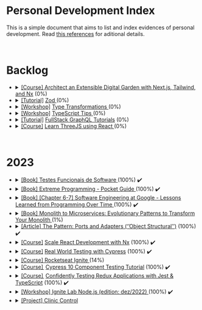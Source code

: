 # Personal Development Index

This is a simple document that aims to list and index evidences of personal development. Read [this references](./docs/references.md) for aditional details.

</br>
<h1>Backlog</h1>
<ul>
  <li>
    <details> 
      <summary>
        <a href="https://egghead.io/courses/architect-an-extensible-digital-garden-with-next-js-tailwind-and-nx-53f7628f">[Course] </a> <a href=""> Architect an Extensible Digital Garden with Next.js, Tailwind, and Nx</a> (0%)
      </summary>
      <ul>
        <li>
          Started: 
        </li>
        <li>
          Finished:
        </li>
      </ul>
      </details>
  </li>

  <li>
    <details> 
      <summary>
        <a href="https://www.totaltypescript.com/tutorials/zod">[Tutorial]</a> <a href=""> Zod <a> (0%)
      </summary>
      <ul>
        <li>
          Started: 
        </li>
        <li>
          Finished:
        </li>
      </ul>
      </details>
  </li>

  <li>
    <details> 
      <summary>
        <a href="https://www.totaltypescript.com/workshops/type-transformations">[Workshop]</a> <a href=""> Type Transformations </a> (0%)
      </summary>
      <ul>
        <li>
          Started: 
        </li>
        <li>
          Finished:
        </li>
      </ul>
      </details>
  </li>

  <li>
    <details> 
      <summary>
        <a href="https://www.totaltypescript.com/tips">[Workshop]</a> <a href="" > TypeScript Tips </a> (0%)
      </summary>
      <ul>
        <li>
          Started: 
        </li>
        <li>
          Finished:
        </li>
      </ul>
      </details>
  </li>

  <li>
    <details> 
      <summary>
        <a href="https://hasura.io/learn/">[Tutorial]</a> <a href="" >FullStack GraphQL Tutorials</a> (0%)
      </summary>
      <ul>
        <li>
          Started: 
        </li>
        <li>
          Finished:
        </li>
      </ul>
      </details>
  </li>

  <li>
    <details> 
    <summary>
      <a href="https://github.com/amaralc/learn-threejs-using-react">[Course]</a> <a href=""> Learn ThreeJS using React </a> (0%)
    </summary>
    <ul>
        <li>
          Started: 
        </li>
        <li>
          Finished:
        </li>
      </ul>
    </details>
  </li>
</ul>

</br>

<h1>2023</h1>

<ul>
   <li>
    <details> 
      <summary>
        <a href="https://github.com/ItaloRAmaral/personal-development-index/blob/main/Books/2023/Testes_Funcionais_de_Software/README.md"> [Book] Testes Funcionais de Software </a> (100%) ✔️
      </summary>
      <ul>
        <li>
          Started: 01/03/2023
        </li>
        <li>
          Finished: 29/05/2023
        </li>
      </ul>
      </details>
  </li>

  <li>
    <details> 
      <summary>
        <a href="https://github.com/ItaloRAmaral/personal-development-index/tree/main/Books/2023/Extreme_Programing_Pocket_Guide"> [Book] Extreme Programming - Pocket Guide </a> (100%) ✔️
      </summary>
      <ul>
        <li>
          Started: 01/03/2023
        </li>
        <li>
          Finished: 06/07/2023
        </li>
      </ul>
      </details>
  </li>
  
  <li>
    <details> 
      <summary>
        <a href="https://www.amazon.com.br/Software-Engineering-Google-Titus-Winters/dp/1492082791"> [Book] [Chapter 6-7] Software Engineering at Google - Lessons Learned from Programming Over Time </a> (100%) ✔️
      </summary>
      <ul>
        <li>
          Started: 10/07/2023
        </li>
        <li>
          Finished: 01/08/2023
        </li>
      </ul>
      </details>
  </li>
  
  <li>
    <details> 
      <summary>
        <a href="https://www.amazon.com/Monolith-Microservices-Evolutionary-Patterns-Transform/dp/1492047848"> [Book] Monolith to Microservices: Evolutionary Patterns to Transform Your Monolith </a> (1%) 
      </summary>
      <ul>
        <li>
          Started: 09/10/2023
        </li>
        <li>
          Finished: -/-/-
        </li>
      </ul>
      </details>
  </li>
  
  <li>
    <details> 
      <summary>
        <a href="https://alistair.cockburn.us/hexagonal-architecture/"> [Article] The Pattern: Ports and Adapters (‘’Object Structural’’)</a> (100%) ✔️
      </summary>
      <ul>
        <li>
          Started: 06/08/2023
        </li>
        <li>
          Finished: 06/08/2023
        </li>
      </ul>
      </details>
  </li>

<li>
    <details> 
      <summary>
        <a href="https://egghead.io/courses/scale-react-development-with-nx-4038">[Course]</a> <a  href=""> Scale React Development with Nx</a> (100%)  ✔️
      </summary>
      <ul>
        <li>
          Started: 07/02/2023
        </li>
        <li>
          Finished: 08/02/2023
        </li>
      </ul>
      </details>
  </li>

  <li>
    <details> 
      <summary>
        <a href="https://learn.cypress.io/">[Course]</a> <a href="">Real World Testing with Cypress</a> (100%)  ✔️
      </summary>
      <ul>
        <li>
          Started: 09/02/2023
        </li>
        <li>
          Finished: 09/02/2023
        </li>
      </ul>
      </details>
  </li>
 
  <li>
    <details> 
    <summary>
      <a href="https://github.com/ItaloRAmaral/personal-development-index/tree/main/courses/2023/Ignite_Course">[Course] Rocketseat Ignite </a> (14%)
    </summary>
    <ul>
      <li>
        Started: 29/05/2023
      </li>
      <li>
        Finished:
      </li>
    </ul>
    </details>
  </li>

  <li>
    <details> 
    <summary>
      <a href="https://www.udemy.com/course/cypress-10-component-testing-tutorial/">[Course] </a> <a href="https://github.com/ItaloRAmaral/personal-development-index/tree/main/courses/2023/Cypress_10_Component_Testing_Tutorial"> Cypress 10 Component Testing Tutorial<a> (100%)  ✔️
    </summary>
    <ul>
      <li>
        Started: 12/02/2023
      </li>
      <li>
        Finished: 12/02/2023
      </li>
    </ul>
    </details>
  </li>

  <li>
      <details> 
    <summary>
      <a href="https://egghead.io/courses/confidently-testing-redux-applications-with-jest-typescript-16e17d9b">[Course] </a> <a href="https://github.com/ItaloRAmaral/personal-development-index/tree/main/courses/2023/Testing_redux_with_ts_and_jest"> Confidently Testing Redux Applications with Jest & TypeScript<a> (100%)   ✔️
    </summary>
    <ul>
      <li>
        Started: 09/02/2023
      </li>
      <li>
        Finished: 14/02/2023
      </li>
    </ul>
    </details>
  </li>
  
   <li>
    <details> 
      <summary>
        <a href="https://www.youtube.com/watch?v=qAbluRQ6uf0&t=4032sf">[Workshop] </a> <a href="https://github.com/ItaloRAmaral/personal-development-index/tree/main/courses/2023/Notification_service_igniteLab_dez22"> Ignite Lab Node.js (edition: dez/2022) </a> (100%) ✔️
      </summary>
      <ul>
        <li>
          Started: 27/02/2023
        </li>
        <li>
          Finished: 03/03/2023
        </li>
      </ul>
      </details>
  </li>

   <li>
    <details> 
      <summary>
        <a href="">[Project] </a> <a href="https://github.com/ItaloRAmaral/cliniccontrol"> Clinic Control </a>
      </summary>
      <ul>
        <li>
          Started: 27/02/2023
        </li>
        <li>
          Finished: 03/03/2023
        </li>
      </ul>
      </details>
  </li>
 
</br>
